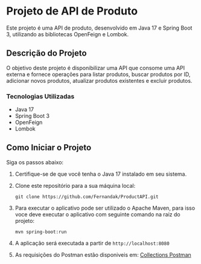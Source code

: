 
# Projeto de API de Produto

Este projeto é uma API de produto, desenvolvido em Java 17 e Spring Boot 3, utilizando as bibliotecas OpenFeign e Lombok.

## Descrição do Projeto

O objetivo deste projeto é disponibilizar uma API que consome uma API externa e fornece operações para listar produtos, buscar produtos por ID, adicionar novos produtos, atualizar produtos existentes e excluir produtos.

### Tecnologias Utilizadas

- Java 17
- Spring Boot 3
- OpenFeign
- Lombok

## Como Iniciar o Projeto

Siga os passos abaixo:

1. Certifique-se de que você tenha o Java 17 instalado em seu sistema.

2. Clone este repositório para a sua máquina local:

   ```
   git clone https://github.com/Fernandak/ProductAPI.git
   ```

3. Para executar o aplicativo pode ser utilizado o Apache Maven, para isso voce deve executar o aplicativo com seguinte comando na raiz do projeto:  

   ```
   mvn spring-boot:run  
   ```
   
4. A aplicação será executada a partir de `http://localhost:8080`

5. As requisições do Postman estão disponiveis em: 
[Collections Postman](https://www.postman.com/blue-crescent-757535/workspace/product/collection/19646716-21ebbbbd-2ef4-4179-9a15-0dceb44993d1?action=share&creator=19646716) 